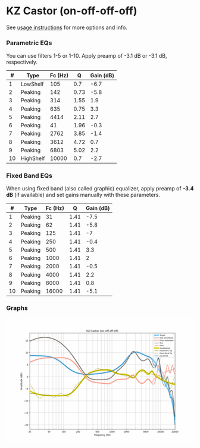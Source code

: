 # KZ Castor (on-off-off-off)
See [usage instructions](https://github.com/jaakkopasanen/AutoEq#usage) for more options and info.

### Parametric EQs
You can use filters 1-5 or 1-10. Apply preamp of -3.1 dB or -3.1 dB, respectively.

|   # | Type      |   Fc (Hz) |    Q |   Gain (dB) |
|-----|-----------|-----------|------|-------------|
|   1 | LowShelf  |       105 | 0.7  |        -6.7 |
|   2 | Peaking   |       142 | 0.73 |        -5.8 |
|   3 | Peaking   |       314 | 1.55 |         1.9 |
|   4 | Peaking   |       635 | 0.75 |         3.3 |
|   5 | Peaking   |      4414 | 2.11 |         2.7 |
|   6 | Peaking   |        41 | 1.96 |        -0.3 |
|   7 | Peaking   |      2762 | 3.85 |        -1.4 |
|   8 | Peaking   |      3612 | 4.72 |         0.7 |
|   9 | Peaking   |      6803 | 5.02 |         2.2 |
|  10 | HighShelf |     10000 | 0.7  |        -2.7 |

### Fixed Band EQs
When using fixed band (also called graphic) equalizer, apply preamp of **-3.4 dB** (if available) and set gains manually with these parameters.

|   # | Type    |   Fc (Hz) |    Q |   Gain (dB) |
|-----|---------|-----------|------|-------------|
|   1 | Peaking |        31 | 1.41 |        -7.5 |
|   2 | Peaking |        62 | 1.41 |        -5.8 |
|   3 | Peaking |       125 | 1.41 |        -7   |
|   4 | Peaking |       250 | 1.41 |        -0.4 |
|   5 | Peaking |       500 | 1.41 |         3.3 |
|   6 | Peaking |      1000 | 1.41 |         2   |
|   7 | Peaking |      2000 | 1.41 |        -0.5 |
|   8 | Peaking |      4000 | 1.41 |         2.2 |
|   9 | Peaking |      8000 | 1.41 |         0.8 |
|  10 | Peaking |     16000 | 1.41 |        -5.1 |

### Graphs
![](./KZ%20Castor%20(on-off-off-off).png)
